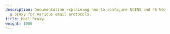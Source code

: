 ```yaml
---
description: Documentation explaining how to configure NGINX and F5 NGINX Plus as
  a proxy for various email protocols.
title: Mail Proxy
weight: 1000
---
```


